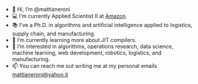 - 👋 Hi, I’m @mattianeroni
- 💻 I’m currently Applied Scientist II at [Amazon](https://www.amazon.science/).
- 📚 I've a Ph.D. in algorithms and artificial intelligence applied to logistics, supply chain, and manufacturing.
- 🌱 I’m currently learning more about JIT compilers.
- 💞️ I’m interested in algorithms, operations research, data science, machine learning, web development, robotics, logistics, and manufacturing.
- 📫 You can reach me out writing me at my personal emails mattianeroni@yahoo.it

